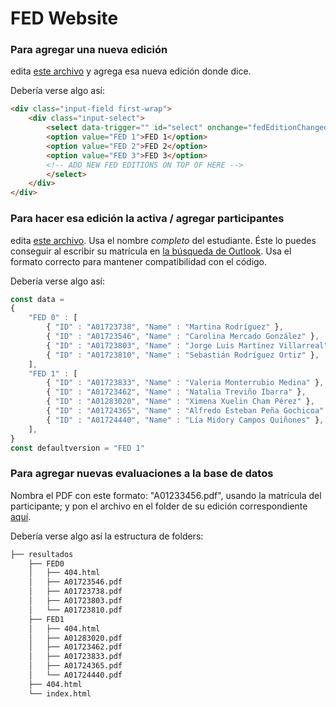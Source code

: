 # FED Website

### Para agregar una nueva edición
edita [este archivo](resultados/index.html#L36) y agrega esa nueva edición donde dice. 

Debería verse algo así:

```html
<div class="input-field first-wrap">
    <div class="input-select">
        <select data-trigger="" id="select" onchange="fedEditionChanged()">
        <option value="FED 1">FED 1</option>
        <option value="FED 2">FED 2</option>
        <option value="FED 3">FED 3</option>
        <!-- ADD NEW FED EDITIONS ON TOP OF HERE -->
        </select>
    </div>
</div>
```

### Para hacer esa edición la activa / agregar participantes
edita [este archivo](js/data.js). Usa el nombre *completo* del estudiante. Éste lo puedes conseguir al escribir su matrícula en [la búsqueda de Outlook](https://outlook.office365.com/people/). Usa el formato correcto para mantener compatibilidad con el código.

Debería verse algo así:

```JavaScript
const data = 
{
    "FED 0" : [
        { "ID" : "A01723738", "Name" : "Martina Rodríguez" },
        { "ID" : "A01723546", "Name" : "Carolina Mercado González" },
        { "ID" : "A01723803", "Name" : "Jorge Luis Martínez Villarreal" },
        { "ID" : "A01723810", "Name" : "Sebastián Rodríguez Ortiz" },
    ],
    "FED 1" : [
        { "ID" : "A01723833", "Name" : "Valeria Monterrubio Medina" },
        { "ID" : "A01723462", "Name" : "Natalia Treviño Ibarra" },
        { "ID" : "A01283020", "Name" : "Ximena Xuelin Cham Pérez" },
        { "ID" : "A01724365", "Name" : "Alfredo Esteban Peña Gochicoa" },
        { "ID" : "A01724440", "Name" : "Lía Midory Campos Quiñones" },
    ],
}
const defaultversion = "FED 1"
```

### Para agregar nuevas evaluaciones a la base de datos
Nombra el PDF con este formato: "A01233456.pdf", usando la matrícula del participante; y pon el archivo en el folder de su edición correspondiente [aquí](resultados/). 

Debería verse algo así la estructura de folders:

```BASH
├── resultados
    ├── FED0
    │   ├── 404.html
    │   ├── A01723546.pdf
    │   ├── A01723738.pdf
    │   ├── A01723803.pdf
    │   └── A01723810.pdf
    ├── FED1
    │   ├── 404.html
    │   ├── A01283020.pdf
    │   ├── A01723462.pdf
    │   ├── A01723833.pdf
    │   ├── A01724365.pdf
    │   └── A01724440.pdf
    ├── 404.html
    └── index.html
```